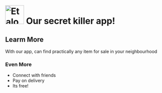 # <a href='http://etalopo.com'><img src='https://images.app.goo.gl/8nFVWRQbbQEfNCcf8' height='60' alt='Etalopo Logo' /></a> Our secret killer app!

## Learm More
With our app, can find practically any item for sale in your neighbourhood

### Even More
- Connect with friends
- Pay on delivery
- Its free!
